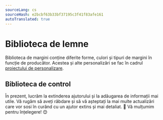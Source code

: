```yaml
---
sourceLang: cs
sourceHash: e2bcbf63b33bf37195c3f41f83afe161
autoTranslated: true
---
```


# Biblioteca de lemne

Biblioteca de margini conține diferite forme, culori și tipuri de margini în funcție de producător. Acestea și alte personalizări se fac în cadrul [proiectului de personalizare](customisationProject.md).

## Biblioteca de control
În prezent, lucrăm la extinderea ajutorului și la adăugarea de informații mai utile. Vă rugăm să aveți răbdare și să vă așteptați la mai multe actualizări care vor sosi în curând cu un ajutor extins și mai detaliat. 🚀 Vă mulțumim pentru înțelegere! 😊